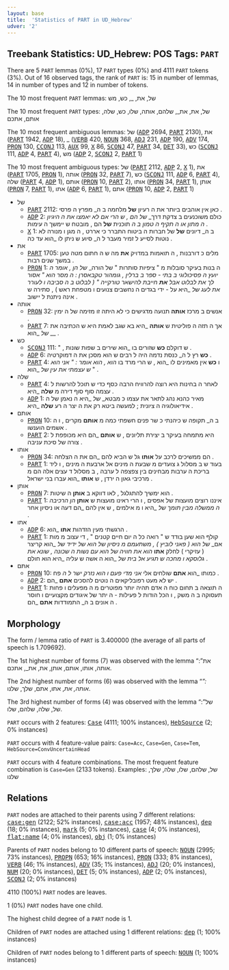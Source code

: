 ```yaml
---
layout: base
title:  'Statistics of PART in UD_Hebrew'
udver: '2'
---
```


## Treebank Statistics: UD_Hebrew: POS Tags: `PART`

There are 5 `PART` lemmas (0%), 17 `PART` types (0%) and 4111 `PART` tokens (3%).
Out of 16 observed tags, the rank of `PART` is: 15 in number of lemmas, 14 in number of types and 12 in number of tokens.

The 10 most frequent `PART` lemmas: של, את, _, כש, מש

The 10 most frequent `PART` types:  של, את, את_, שלהם, אותה, שלו, כש, שלה, אותם, אתכם

The 10 most frequent ambiguous lemmas: של (<tt><a href="he-pos-ADP.html">ADP</a></tt> 2694, <tt><a href="he-pos-PART.html">PART</a></tt> 2130), את (<tt><a href="he-pos-PART.html">PART</a></tt> 1942, <tt><a href="he-pos-ADP.html">ADP</a></tt> 18), _ (<tt><a href="he-pos-VERB.html">VERB</a></tt> 420, <tt><a href="he-pos-NOUN.html">NOUN</a></tt> 368, <tt><a href="he-pos-ADJ.html">ADJ</a></tt> 231, <tt><a href="he-pos-ADP.html">ADP</a></tt> 190, <tt><a href="he-pos-ADV.html">ADV</a></tt> 174, <tt><a href="he-pos-PRON.html">PRON</a></tt> 130, <tt><a href="he-pos-CCONJ.html">CCONJ</a></tt> 113, <tt><a href="he-pos-AUX.html">AUX</a></tt> 99, <tt><a href="he-pos-X.html">X</a></tt> 86, <tt><a href="he-pos-SCONJ.html">SCONJ</a></tt> 47, <tt><a href="he-pos-PART.html">PART</a></tt> 34, <tt><a href="he-pos-DET.html">DET</a></tt> 33), כש (<tt><a href="he-pos-SCONJ.html">SCONJ</a></tt> 111, <tt><a href="he-pos-ADP.html">ADP</a></tt> 4, <tt><a href="he-pos-PART.html">PART</a></tt> 4), מש (<tt><a href="he-pos-ADP.html">ADP</a></tt> 2, <tt><a href="he-pos-SCONJ.html">SCONJ</a></tt> 2, <tt><a href="he-pos-PART.html">PART</a></tt> 1)

The 10 most frequent ambiguous types:  של (<tt><a href="he-pos-PART.html">PART</a></tt> 2112, <tt><a href="he-pos-ADP.html">ADP</a></tt> 2, <tt><a href="he-pos-X.html">X</a></tt> 1), את (<tt><a href="he-pos-PART.html">PART</a></tt> 1705, <tt><a href="he-pos-PRON.html">PRON</a></tt> 1), אותה (<tt><a href="he-pos-PRON.html">PRON</a></tt> 32, <tt><a href="he-pos-PART.html">PART</a></tt> 7), כש (<tt><a href="he-pos-SCONJ.html">SCONJ</a></tt> 111, <tt><a href="he-pos-ADP.html">ADP</a></tt> 6, <tt><a href="he-pos-PART.html">PART</a></tt> 4), שלה (<tt><a href="he-pos-PART.html">PART</a></tt> 4, <tt><a href="he-pos-ADP.html">ADP</a></tt> 1), אותם (<tt><a href="he-pos-PRON.html">PRON</a></tt> 10, <tt><a href="he-pos-PART.html">PART</a></tt> 2), אותו (<tt><a href="he-pos-PRON.html">PRON</a></tt> 34, <tt><a href="he-pos-PART.html">PART</a></tt> 1), אותן (<tt><a href="he-pos-PRON.html">PRON</a></tt> 7, <tt><a href="he-pos-PART.html">PART</a></tt> 1), אתו (<tt><a href="he-pos-ADP.html">ADP</a></tt> 6, <tt><a href="he-pos-PART.html">PART</a></tt> 1), אתם (<tt><a href="he-pos-PRON.html">PRON</a></tt> 10, <tt><a href="he-pos-ADP.html">ADP</a></tt> 2, <tt><a href="he-pos-PART.html">PART</a></tt> 1)


* של
  * <tt><a href="he-pos-PART.html">PART</a></tt> 2112: כאן אין אוהבים ביותר את ה רעיון <b>של</b> מלחמה ב ה_ מפרץ ה פרסי .
  * <tt><a href="he-pos-ADP.html">ADP</a></tt> 2: כולם משוכנעים ב צדקת דרך_ _של_ _הם , ש הרי אם לא יאמצו את ה היגיון ה מתון או ה תקיף ה טמון ב ה_ תוכנית <b>של</b> הם , מובטח ש יימשך ה עימות .
  * <tt><a href="he-pos-X.html">X</a></tt> 1: ב ה_ דיונים <b>של</b> של חברות ה ביטוח התברר כי אררט , ה מגן ו מנורה לא נוטות לסייע ל זמיר מעבר ל ה_ סיוע ש ניתן לו _הוא עד כה .
* את
  * <tt><a href="he-pos-PART.html">PART</a></tt> 1705: מלים כ דורבנות , ה תואמות במדויק <b>את</b> מה ש ה חתום מטה טען במשך שנים רבות .
  * <tt><a href="he-pos-PRON.html">PRON</a></tt> 1: ה בנות בעיקר סובלות מ " ציפיות סותרות " של הורה_ _של_ _הן , אומר ה יועץ ה פסיכולוגי ב בתי - ספר ב ברלין , גומהור טקבאסרן : ה מסר הוא " אסור לך _את לבלוט אבל <b>את</b> חייבת להישאר טורקייה " ( לבלוט ב ה_ סביבה ו לעורר את לעג_ _של_ _היא על - ידי בגדים ה נחשבים צנועים ו מטפחת ראש ) , סתירה ש אינה ניתנת ל יישוב .
* אותה
  * <tt><a href="he-pos-PRON.html">PRON</a></tt> 32: אנשים ב מרכז <b>אותה</b> תנועה מדגישים כי לא היתה זו מזימה של ה ימין .
  * <tt><a href="he-pos-PART.html">PART</a></tt> 7: אך ה תזה ה פוליטית ש <b>אותה</b> _היא בא שגב לאמת היא ש הכתיבה את __ _של_ _הוא .
* כש
  * <tt><a href="he-pos-SCONJ.html">SCONJ</a></tt> 111: " , ש דוקלם <b>כש</b> שזורים בו _הוא שירים ב שפות שונות .
  * <tt><a href="he-pos-ADP.html">ADP</a></tt> 6: <b>כש</b> רץ ל ה_ כנסת נדמה היה ל רבים ש הוא מסכן את ה דמוקרטיה .
  * <tt><a href="he-pos-PART.html">PART</a></tt> 4: ו <b>כש</b> אין מאמינים לו _הוא , ש הרי מרד בו _הוא , הוא אומר : " אני הוא ש עצמתי את עין_ _של_ _הוא " .
* שלה
  * <tt><a href="he-pos-PART.html">PART</a></tt> 4: לאחר ה בחינות היא רוצה להרוויח הרבה כסף כדי ש תוכל להרשות ל עצמה סוף סוף דירה מ <b>שלה</b> _היא .
  * <tt><a href="he-pos-ADP.html">ADP</a></tt> 1: מאיר כהנא נהג לתאר את עצמו כ מבטא_ _של_ _היא ה נאמן של ה אידיאולוגיה ה ציונית ; למעשה ביטא רק את ה יצר ה רע <b>שלה</b> _היא .
* אותם
  * <tt><a href="he-pos-PRON.html">PRON</a></tt> 10: ב ה_ תקופה ש כיהנתי כ שר פנים חשפתי כמה מ <b>אותם</b> מקרים , ו ה אשמים הוענשו .
  * <tt><a href="he-pos-PART.html">PART</a></tt> 2: היא מתמחה בעיקר ב יצירת תליונים , ש <b>אותם</b> _הם היא מכופפת ל צורה של סיכת עניבה .
* אותו
  * <tt><a href="he-pos-PRON.html">PRON</a></tt> 34: הם ממשיכים לרכב על <b>אותו</b> גל ש הביא להם _הם את ה הצלחה .
  * <tt><a href="he-pos-PART.html">PART</a></tt> 1: בעוד ש ב מסלול ג צועדים מ שבעת ה מינים אל ארבעת ה מינים , ו ליד בריכת ה ערבות מבחינים בין צפצפה ל ערבה , ב מסלול ד עצים אלה הם מ מרכיבי גאון ה ירדן , ש <b>אותו</b> _הוא עברו בני ישראל .
* אותן
  * <tt><a href="he-pos-PRON.html">PRON</a></tt> 7: הוא ימשיך להתגלגל , לאו דווקא ב <b>אותן</b> ה שיטות .
  * <tt><a href="he-pos-PART.html">PART</a></tt> 1: איננו רוצים מועצות של אפסים , ו הרי ראינו מועצות ש <b>אותן</b> _הן הרכיבה ה ממשלה מבין תומך_ _של_ _היא ו מ אילמים , ש אין להם _הם דעה או ניסיון אחר .
* אתו
  * <tt><a href="he-pos-ADP.html">ADP</a></tt> 6: הרגשתי מעין הזדהות <b>אתו</b> _הוא .
  * <tt><a href="he-pos-PART.html">PART</a></tt> 1: קולף הוא שען בודד ש " רואה כל ה יום חיים קטנים " , די עצוב מ מות אם_ _של_ _הוא ( פאני לוביץ ) , משתעמם מ ניסיון_ _של_ _הוא של ידיד_ _של_ _הוא קריצר ( עזיקרי ) לחלק <b>אתו</b> _הוא את חוויה_ _של_ _הוא עם נשות ה שכונה , שונא את גלוסקא ו מחכה ש תגיע אל בית_ _של_ _הוא ה אשה ש עליה _היא הוא חולם .
* אתם
  * <tt><a href="he-pos-PRON.html">PRON</a></tt> 10: כמותו _הוא <b>אתם</b> שולחים אלי _אני מדי פעם ו הוא נזרק ישר ל ה_ פח .
  * <tt><a href="he-pos-ADP.html">ADP</a></tt> 2: יש לא מעט רפובליקאים ה נוטים להסכים <b>אתם</b> _הם .
  * <tt><a href="he-pos-PART.html">PART</a></tt> 1: ה תוצאה ב תחום כוח ה אדם תהיה יותר מפוטרים מ ה מפעלים ו פחות תעסוקה ב ה משק , ו הכל הודות ל פעילות - ה יתר של איגודים מקצועיים ו חוסר ה אונים ב ה_ התמודדות <b>אתם</b> _הם .

## Morphology

The form / lemma ratio of `PART` is 3.400000 (the average of all parts of speech is 1.709692).

The 1st highest number of forms (7) was observed with the lemma “את”: אותה, אותו, אותם, אותן, את, את_, אתכם.

The 2nd highest number of forms (6) was observed with the lemma “_”: אותה, את_, אתו, אתם, שלך, שלנו.

The 3rd highest number of forms (4) was observed with the lemma “של”: של, שלה, שלהם, שלו.

`PART` occurs with 2 features: <tt><a href="he-feat-Case.html">Case</a></tt> (4111; 100% instances), <tt><a href="he-feat-HebSource.html">HebSource</a></tt> (2; 0% instances)

`PART` occurs with 4 feature-value pairs: `Case=Acc`, `Case=Gen`, `Case=Tem`, `HebSource=ConvUncertainHead`

`PART` occurs with 4 feature combinations.
The most frequent feature combination is `Case=Gen` (2133 tokens).
Examples: של, שלהם, שלו, שלה, שלך, שלנו


## Relations

`PART` nodes are attached to their parents using 7 different relations: <tt><a href="he-dep-case-gen.html">case:gen</a></tt> (2122; 52% instances), <tt><a href="he-dep-case-acc.html">case:acc</a></tt> (1957; 48% instances), <tt><a href="he-dep-dep.html">dep</a></tt> (18; 0% instances), <tt><a href="he-dep-mark.html">mark</a></tt> (5; 0% instances), <tt><a href="he-dep-case.html">case</a></tt> (4; 0% instances), <tt><a href="he-dep-flat-name.html">flat:name</a></tt> (4; 0% instances), <tt><a href="he-dep-obj.html">obj</a></tt> (1; 0% instances)

Parents of `PART` nodes belong to 10 different parts of speech: <tt><a href="he-pos-NOUN.html">NOUN</a></tt> (2995; 73% instances), <tt><a href="he-pos-PROPN.html">PROPN</a></tt> (653; 16% instances), <tt><a href="he-pos-PRON.html">PRON</a></tt> (333; 8% instances), <tt><a href="he-pos-VERB.html">VERB</a></tt> (46; 1% instances), <tt><a href="he-pos-ADV.html">ADV</a></tt> (35; 1% instances), <tt><a href="he-pos-ADJ.html">ADJ</a></tt> (20; 0% instances), <tt><a href="he-pos-NUM.html">NUM</a></tt> (20; 0% instances), <tt><a href="he-pos-DET.html">DET</a></tt> (5; 0% instances), <tt><a href="he-pos-ADP.html">ADP</a></tt> (2; 0% instances), <tt><a href="he-pos-SCONJ.html">SCONJ</a></tt> (2; 0% instances)

4110 (100%) `PART` nodes are leaves.

1 (0%) `PART` nodes have one child.

The highest child degree of a `PART` node is 1.

Children of `PART` nodes are attached using 1 different relations: <tt><a href="he-dep-dep.html">dep</a></tt> (1; 100% instances)

Children of `PART` nodes belong to 1 different parts of speech: <tt><a href="he-pos-NOUN.html">NOUN</a></tt> (1; 100% instances)

